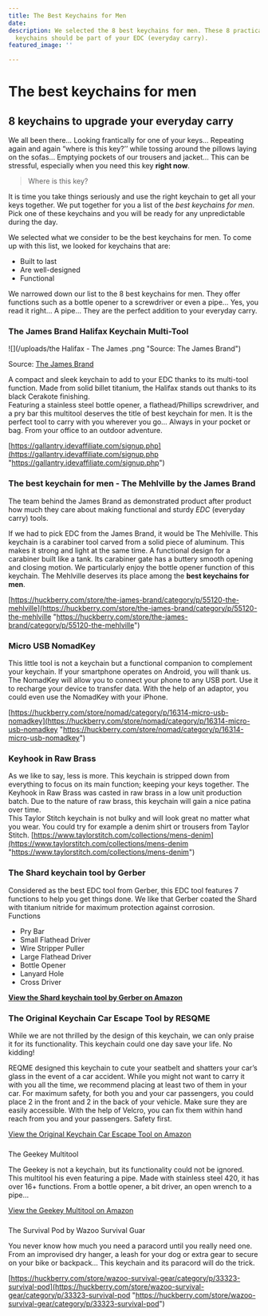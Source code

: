 ```yaml
---
title: The Best Keychains for Men
date: 
description: We selected the 8 best keychains for men. These 8 practical and robust
  keychains should be part of your EDC (everyday carry).
featured_image: ''

---
```

# The best keychains for men

## 8 keychains to upgrade your everyday carry

We all been there… Looking frantically for one of your keys… Repeating again and again “where is this key?’’ while tossing around the pillows laying on the sofas... Emptying pockets of our trousers and jacket... This can be stressful, especially when you need this key **right now**.

> Where is this key?

It is time you take things seriously and use the right keychain to get all your keys together. We put together for you a list of the _best keychains for men_. Pick one of these keychains and you will be ready for any unpredictable during the day.

We selected what we consider to be the best keychains for men. To come up with this list, we looked for keychains that are:

* Built to last
* Are well-designed
* Functional

We narrowed down our list to the 8 best keychains for men. They offer functions such as a bottle opener to a screwdriver or even a pipe... Yes, you read it right... A pipe… They are the perfect addition to your everyday carry.

### The James Brand Halifax Keychain Multi-Tool

![](/uploads/the Halifax - The James .png "Source: The James Brand")

Source: [The James Brand](https://shop.thejamesbrand.com/products/the-halifax?variant=12247075717221)

A compact and sleek keychain to add to your EDC thanks to its multi-tool function. Made from solid billet titanium, the Halifax stands out thanks to its black Cerakote finishing.  
Featuring a stainless steel bottle opener, a flathead/Phillips screwdriver, and a pry bar this multitool deserves the title of best keychain for men. It is the perfect tool to carry with you wherever you go… Always in your pocket or bag. From your office to an outdoor adventure.

[https://gallantry.idevaffiliate.com/signup.php](https://gallantry.idevaffiliate.com/signup.php "https://gallantry.idevaffiliate.com/signup.php")

### The best keychain for men - The Mehlville by the James Brand

The team behind the James Brand as demonstrated product after product how much they care about making functional and sturdy _EDC_ (everyday carry) tools.

If we had to pick EDC from the James Brand, it would be The Mehlville. This keychain is a carabiner tool carved from a solid piece of aluminum. This makes it strong and light at the same time. A functional design for a carabiner built like a tank. Its carabiner gate has a buttery smooth opening and closing motion. We particularly enjoy the bottle opener function of this keychain. The Mehlville deserves its place among the **best keychains for men**.

[https://huckberry.com/store/the-james-brand/category/p/55120-the-mehlville](https://huckberry.com/store/the-james-brand/category/p/55120-the-mehlville "https://huckberry.com/store/the-james-brand/category/p/55120-the-mehlville")

### Micro USB NomadKey

This little tool is not a keychain but a functional companion to complement your keychain. If your smartphone operates on Android, you will thank us. The NomadKey will allow you to connect your phone to any USB port. Use it to recharge your device to transfer data. With the help of an adaptor, you could even use the NomadKey with your iPhone.

[https://huckberry.com/store/nomad/category/p/16314-micro-usb-nomadkey](https://huckberry.com/store/nomad/category/p/16314-micro-usb-nomadkey "https://huckberry.com/store/nomad/category/p/16314-micro-usb-nomadkey")

### Keyhook in Raw Brass

As we like to say, less is more. This keychain is stripped down from everything to focus on its main function; keeping your keys together. The Keyhook in Raw Brass was casted in raw brass in a low unit production batch. Due to the nature of raw brass, this keychain will gain a nice patina over time.  
This Taylor Stitch keychain is not bulky and will look great no matter what you wear. You could try for example a denim shirt or trousers from Taylor Stitch. [https://www.taylorstitch.com/collections/mens-denim](https://www.taylorstitch.com/collections/mens-denim "https://www.taylorstitch.com/collections/mens-denim")

### The Shard keychain tool by Gerber

Considered as the best EDC tool from Gerber, this EDC tool features 7 functions to help you get things done. We like that Gerber coated the Shard with titanium nitride for maximum protection against corrosion.  
Functions

* Pry Bar
* Small Flathead Driver
* Wire Stripper Puller
* Large Flathead Driver
* Bottle Opener
* Lanyard Hole
* Cross Driver

[**View the Shard keychain tool by Gerber on Amazon**](https://amzn.to/38XLhxt)

### The Original Keychain Car Escape Tool by RESQME

While we are not thrilled by the design of this keychain, we can only praise it for its functionality. This keychain could one day save your life. No kidding!

REQME designed this keychain to cute your seatbelt and shatters your car’s glass in the event of a car accident. While you might not want to carry it with you all the time, we recommend placing at least two of them in your car. For maximum safety, for both you and your car passengers, you could place 2 in the front and 2 in the back of your vehicle. Make sure they are easily accessible. With the help of Velcro, you can fix them within hand reach from you and your passengers. Safety first.

[View the Original Keychain Car Escape Tool on Amazon](https://amzn.to/392akQk "The Original Keychain Car Escape Tool")

### 

The Geekey Multitool

The Geekey is not a keychain, but its functionality could not be ignored. This multitool his even featuring a pipe. Made with stainless steel 420, it has over 16+ functions. From a bottle opener, a bit driver, an open wrench to a pipe…

[View the Geekey Multitool on Amazon](https://amzn.to/2w781gk "The Geekey Multitool")

### 

The Survival Pod by Wazoo Survival Guar

You never know how much you need a paracord until you really need one. From an improvised dry hanger, a leash for your dog or extra gear to secure on your bike or backpack… This keychain and its paracord will do the trick.

[https://huckberry.com/store/wazoo-survival-gear/category/p/33323-survival-pod](https://huckberry.com/store/wazoo-survival-gear/category/p/33323-survival-pod "https://huckberry.com/store/wazoo-survival-gear/category/p/33323-survival-pod")
